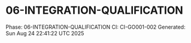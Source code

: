 # 06-INTEGRATION-QUALIFICATION
Phase: 06-INTEGRATION-QUALIFICATION
CI: CI-GO001-002
Generated: Sun Aug 24 22:41:22 UTC 2025
